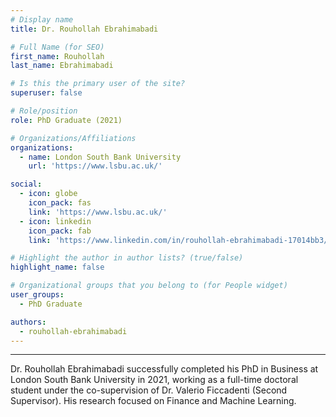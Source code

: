 ```yaml
---
# Display name
title: Dr. Rouhollah Ebrahimabadi

# Full Name (for SEO)
first_name: Rouhollah
last_name: Ebrahimabadi

# Is this the primary user of the site?
superuser: false

# Role/position
role: PhD Graduate (2021)

# Organizations/Affiliations
organizations:
  - name: London South Bank University
    url: 'https://www.lsbu.ac.uk/'

social:
  - icon: globe
    icon_pack: fas
    link: 'https://www.lsbu.ac.uk/'
  - icon: linkedin
    icon_pack: fab
    link: 'https://www.linkedin.com/in/rouhollah-ebrahimabadi-17014bb3/'

# Highlight the author in author lists? (true/false)
highlight_name: false

# Organizational groups that you belong to (for People widget)
user_groups:
  - PhD Graduate

authors:
  - rouhollah-ebrahimabadi
---
```

---

Dr. Rouhollah Ebrahimabadi successfully completed his PhD in Business at London South Bank University in 2021, working as a full-time doctoral student under the co-supervision of Dr. Valerio Ficcadenti (Second Supervisor). His research focused on Finance and Machine Learning.